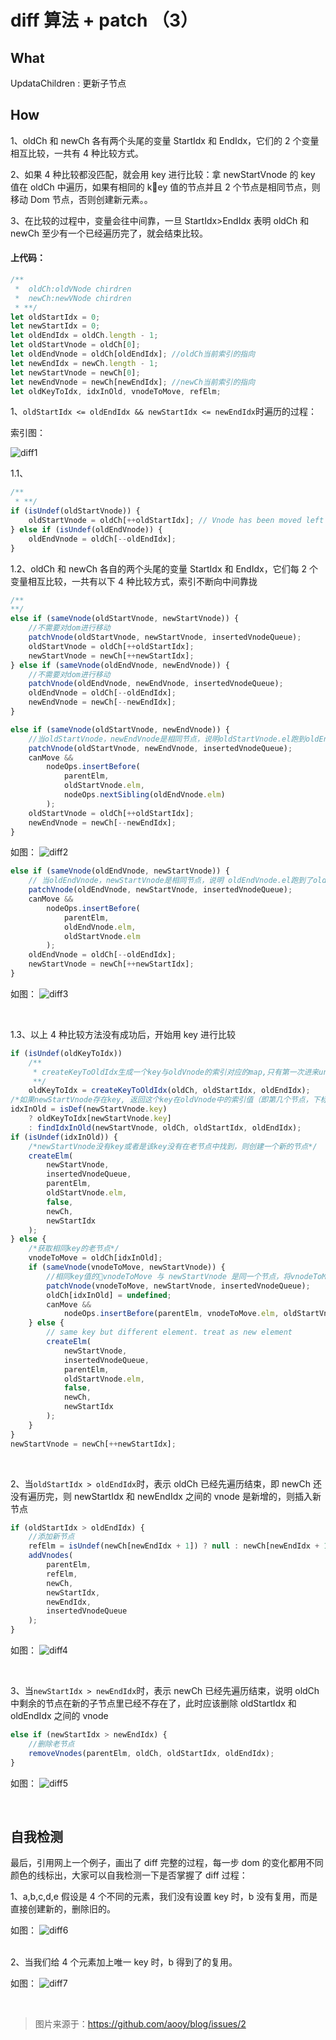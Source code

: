 # diff 算法 + patch （3）

## What

UpdataChildren : 更新子节点

## How

1、oldCh 和 newCh 各有两个头尾的变量 StartIdx 和 EndIdx，它们的 2 个变量相互比较，一共有 4 种比较方式。

2、如果 4 种比较都没匹配，就会用 key 进行比较：拿 newStartVnode 的 key 值在 oldCh 中遍历，如果有相同的 key 值的节点并且 2 个节点是相同节点，则移动 Dom 节点，否则创建新元素。。

3、在比较的过程中，变量会往中间靠，一旦 StartIdx>EndIdx 表明 oldCh 和 newCh 至少有一个已经遍历完了，就会结束比较。
<br/>

#### 上代码：

```js
/**
 *  oldCh:oldVNode chirdren
 *  newCh:newVNode chirdren
 * **/
let oldStartIdx = 0;
let newStartIdx = 0;
let oldEndIdx = oldCh.length - 1;
let oldStartVnode = oldCh[0];
let oldEndVnode = oldCh[oldEndIdx]; //oldCh当前索引的指向
let newEndIdx = newCh.length - 1;
let newStartVnode = newCh[0];
let newEndVnode = newCh[newEndIdx]; //newCh当前索引的指向
let oldKeyToIdx, idxInOld, vnodeToMove, refElm;
```

1、`oldStartIdx <= oldEndIdx && newStartIdx <= newEndIdx`时遍历的过程：

索引图：

![diff1](../.vuepress/public/vue-diff1.png)
<br/>

1.1、

```js
/**
 * **/
if (isUndef(oldStartVnode)) {
    oldStartVnode = oldCh[++oldStartIdx]; // Vnode has been moved left
} else if (isUndef(oldEndVnode)) {
    oldEndVnode = oldCh[--oldEndIdx];
}
```

1.2、oldCh 和 newCh 各自的两个头尾的变量 StartIdx 和 EndIdx，它们每 2 个变量相互比较，一共有以下 4 种比较方式，索引不断向中间靠拢

```js
/**
**/
else if (sameVnode(oldStartVnode, newStartVnode)) {
    //不需要对dom进行移动
    patchVnode(oldStartVnode, newStartVnode, insertedVnodeQueue);
    oldStartVnode = oldCh[++oldStartIdx];
    newStartVnode = newCh[++newStartIdx];
} else if (sameVnode(oldEndVnode, newEndVnode)) {
    //不需要对dom进行移动
    patchVnode(oldEndVnode, newEndVnode, insertedVnodeQueue);
    oldEndVnode = oldCh[--oldEndIdx];
    newEndVnode = newCh[--newEndIdx];
}
```

```js
else if (sameVnode(oldStartVnode, newEndVnode)) {
    //当oldStartVnode，newEndVnode是相同节点，说明oldStartVnode.el跑到oldEndVnode.el的后边了。
    patchVnode(oldStartVnode, newEndVnode, insertedVnodeQueue);
    canMove &&
        nodeOps.insertBefore(
            parentElm,
            oldStartVnode.elm,
            nodeOps.nextSibling(oldEndVnode.elm)
        );
    oldStartVnode = oldCh[++oldStartIdx];
    newEndVnode = newCh[--newEndIdx];
}
```

如图：
![diff2](../.vuepress/public/vue-diff2.png)
<br/>

```js
else if (sameVnode(oldEndVnode, newStartVnode)) {
    // 当oldEndVnode，newStartVnode是相同节点，说明 oldEndVnode.el跑到了oldStartVnode.el的前边。
    patchVnode(oldEndVnode, newStartVnode, insertedVnodeQueue);
    canMove &&
        nodeOps.insertBefore(
            parentElm,
            oldEndVnode.elm,
            oldStartVnode.elm
        );
    oldEndVnode = oldCh[--oldEndIdx];
    newStartVnode = newCh[++newStartIdx];
}
```

如图：
![diff3](../.vuepress/public/vue-diff3.png)

<br/>

1.3、以上 4 种比较方法没有成功后，开始用 key 进行比较

```js
if (isUndef(oldKeyToIdx))
    /**
     * createKeyToOldIdx生成一个key与oldVnode的索引对应的map,只有第一次进来undefined的时候会生成
     **/
    oldKeyToIdx = createKeyToOldIdx(oldCh, oldStartIdx, oldEndIdx);
/*如果newStartVnode存在key, 返回这个key在oldVnode中的索引值（即第几个节点，下标），否则调用findIdxInOld方法查找key在oldVnode中的索引值*/
idxInOld = isDef(newStartVnode.key)
    ? oldKeyToIdx[newStartVnode.key]
    : findIdxInOld(newStartVnode, oldCh, oldStartIdx, oldEndIdx);
if (isUndef(idxInOld)) {
    /*newStartVnode没有key或者是该key没有在老节点中找到，则创建一个新的节点*/
    createElm(
        newStartVnode,
        insertedVnodeQueue,
        parentElm,
        oldStartVnode.elm,
        false,
        newCh,
        newStartIdx
    );
} else {
    /*获取相同key的老节点*/
    vnodeToMove = oldCh[idxInOld];
    if (sameVnode(vnodeToMove, newStartVnode)) {
        //相同key值的vnodeToMove 与 newStartVnode 是同一个节点，将vnodeToMove.elm 插入到oldStartVnode.elm前面
        patchVnode(vnodeToMove, newStartVnode, insertedVnodeQueue);
        oldCh[idxInOld] = undefined;
        canMove &&
            nodeOps.insertBefore(parentElm, vnodeToMove.elm, oldStartVnode.elm);
    } else {
        // same key but different element. treat as new element
        createElm(
            newStartVnode,
            insertedVnodeQueue,
            parentElm,
            oldStartVnode.elm,
            false,
            newCh,
            newStartIdx
        );
    }
}
newStartVnode = newCh[++newStartIdx];
```

<br/>

2、当`oldStartIdx > oldEndIdx`时，表示 oldCh 已经先遍历结束，即 newCh 还没有遍历完，则 newStartIdx 和 newEndIdx 之间的 vnode 是新增的，则插入新节点

```js
if (oldStartIdx > oldEndIdx) {
    //添加新节点
    refElm = isUndef(newCh[newEndIdx + 1]) ? null : newCh[newEndIdx + 1].elm;
    addVnodes(
        parentElm,
        refElm,
        newCh,
        newStartIdx,
        newEndIdx,
        insertedVnodeQueue
    );
}
```

如图：
![diff4](../.vuepress/public/vue-diff4.png)

<br/>

3、当`newStartIdx > newEndIdx`时，表示 newCh 已经先遍历结束，说明 oldCh 中剩余的节点在新的子节点里已经不存在了，此时应该删除 oldStartIdx 和 oldEndIdx 之间的 vnode

```js
else if (newStartIdx > newEndIdx) {
    //删除老节点
    removeVnodes(parentElm, oldCh, oldStartIdx, oldEndIdx);
}
```

如图：
![diff5](../.vuepress/public/vue-diff5.png)

<br/>

## 自我检测

最后，引用网上一个例子，画出了 diff 完整的过程，每一步 dom 的变化都用不同颜色的线标出，大家可以自我检测一下是否掌握了 diff 过程：

1、a,b,c,d,e 假设是 4 个不同的元素，我们没有设置 key 时，b 没有复用，而是直接创建新的，删除旧的。

如图：
![diff6](../.vuepress/public/vue-diff6.png)
<br/><br/>

2、当我们给 4 个元素加上唯一 key 时，b 得到了的复用。

如图：
![diff7](../.vuepress/public/vue-diff7.png)

<br/>

> 图片来源于：https://github.com/aooy/blog/issues/2
